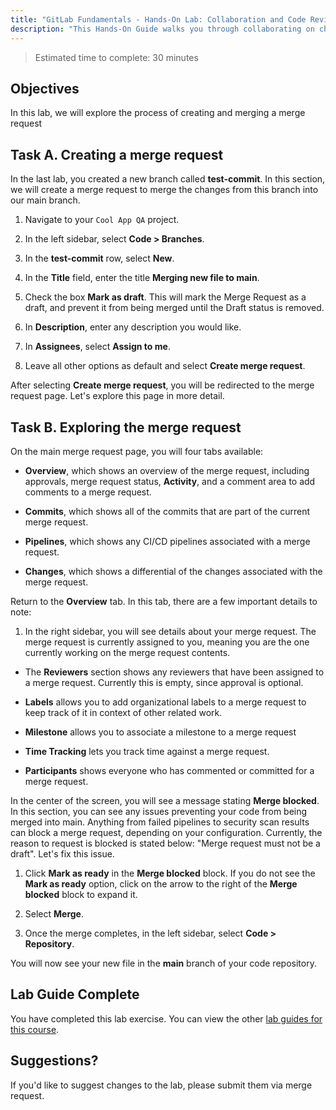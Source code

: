 ```yaml
---
title: "GitLab Fundamentals - Hands-On Lab: Collaboration and Code Review"
description: "This Hands-On Guide walks you through collaborating on changes and creating code reviews."
---
```


> Estimated time to complete: 30 minutes

## Objectives

In this lab, we will explore the process of creating and merging a merge request

## Task A. Creating a merge request

In the last lab, you created a new branch called **test-commit**. In this section, we will create a merge request to merge the changes from this branch into our main branch.

1. Navigate to your `Cool App QA` project.

1. In the left sidebar, select **Code > Branches**.

1. In the **test-commit** row, select **New**.

1. In the **Title** field, enter the title **Merging new file to main**.

1. Check the box **Mark as draft**. This will mark the Merge Request as a draft, and prevent it from being merged until the Draft status is removed.

1. In **Description**, enter any description you would like. 

1. In **Assignees**, select **Assign to me**.

1. Leave all other options as default and select **Create merge request**.

After selecting **Create merge request**, you will be redirected to the merge request page. Let's explore this page in more detail.

## Task B. Exploring the merge request

On the main merge request page, you will four tabs available:

* **Overview**, which shows an overview of the merge request, including approvals, merge request status, **Activity**, and a comment area to add comments to a merge request.

* **Commits**, which shows all of the commits that are part of the current merge request.

* **Pipelines**, which shows any CI/CD pipelines associated with a merge request.

* **Changes**, which shows a differential of the changes associated with the merge request.

Return to the **Overview** tab. In this tab, there are a few important details to note:

1. In the right sidebar, you will see details about your merge request. The merge request is currently assigned to you, meaning you are the one currently working on the merge request contents.

* The **Reviewers** section shows any reviewers that have been assigned to a merge request. Currently this is empty, since approval is optional. 

* **Labels** allows you to add organizational labels to a merge request to keep track of it in context of other related work.

* **Milestone** allows you to associate a milestone to a merge request

* **Time Tracking** lets you track time against a merge request.

* **Participants** shows everyone who has commented or committed for a merge request. 

In the center of the screen, you will see a message stating **Merge blocked**. In this section, you can see any issues preventing your code from being merged into main. Anything from failed pipelines to security scan results can block a merge request, depending on your configuration. Currently, the reason to request is blocked is stated below: "Merge request must not be a draft". Let's fix this issue.

1. Click **Mark as ready** in the **Merge blocked** block. If you do not see the **Mark as ready** option, click on the arrow to the right of the **Merge blocked** block to expand it.

1. Select **Merge**.

1. Once the merge completes, in the left sidebar, select **Code > Repository**. 

You will now see your new file in the **main** branch of your code repository.

## Lab Guide Complete

You have completed this lab exercise. You can view the other [lab guides for this course](/handbook/customer-success/professional-services-engineering/education-services/ilt-labs/gitlabfundamentalshandson).

## Suggestions?

If you'd like to suggest changes to the lab, please submit them via merge request.
